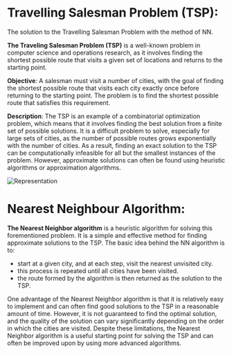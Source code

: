# Travelling Salesman Problem (TSP): 
The solution to the Travelling Salesman Problem with the method of NN.

**The Traveling Salesman Problem (TSP)** is a well-known problem in computer science and operations research, as it involves finding the shortest possible route that visits a given set of locations and returns to the starting point.

**Objective**: A salesman must visit a number of cities, with the goal of finding the shortest possible route that visits each city exactly once before returning to the starting point. The problem is to find the shortest possible route that satisfies this requirement.

**Description**: The TSP is an example of a combinatorial optimization problem, which means that it involves finding the best solution from a finite set of possible solutions. It is a difficult problem to solve, especially for large sets of cities, as the number of possible routes grows exponentially with the number of cities. As a result, finding an exact solution to the TSP can be computationally infeasible for all but the smallest instances of the problem. However, approximate solutions can often be found using heuristic algorithms or approximation algorithms.

![Representation](https://miro.medium.com/max/992/1*3Ct_bqpIsDVnMEJh6R29Hw.png)
# Nearest Neighbour Algorithm:

**The Nearest Neighbor algorithm** is a heuristic algorithm for solving this forementioned problem. It is a simple and effective method for finding approximate solutions to the TSP. The basic idea behind the NN algorithm is to:
 
- start at a given city, and at each step, visit the nearest unvisited city.
- this process is repeated until all cities have been visited.
- the route formed by the algorithm is then returned as the solution to the TSP.

One advantage of the Nearest Neighbor algorithm is that it is relatively easy to implement and can often find good solutions to the TSP in a reasonable amount of time. However, it is not guaranteed to find the optimal solution, and the quality of the solution can vary significantly depending on the order in which the cities are visited. Despite these limitations, the Nearest Neighbor algorithm is a useful starting point for solving the TSP and can often be improved upon by using more advanced algorithms.
